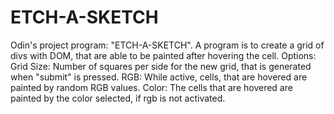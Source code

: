 # ETCH-A-SKETCH
Odin's project program: "ETCH-A-SKETCH".
A program is to create a grid of divs with DOM, that are able to be painted after hovering the cell.
Options:
Grid Size: Number of squares per side for the new grid, that is generated when "submit" is pressed.
RGB: While active, cells, that are hovered are painted by random RGB values.
Color: The cells that are hovered are painted by the color selected, if rgb is not activated.
